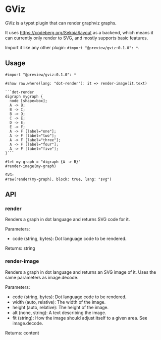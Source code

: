 # GViz
GViz is a typst plugin that can render graphviz graphs.

It uses https://codeberg.org/Sekoia/layout as a backend, which means it can currently only render to SVG, and mostly supports basic features.

Import it like any other plugin: `#import "@preview/gviz:0.1.0": *`.

## Usage
```typst
#import "@preview/gviz:0.1.0": *

#show raw.where(lang: "dot-render"): it => render-image(it.text)

```dot-render
digraph mygraph {
  node [shape=box];
  A -> B;
  B -> C;
  B -> D;
  C -> E;
  D -> E;
  E -> F;
  A -> F [label="one"];
  A -> F [label="two"];
  A -> F [label="three"];
  A -> F [label="four"];
  A -> F [label="five"];
}```

#let my-graph = "digraph {A -> B}"
#render-image(my-graph)

SVG:
#raw(render(my-graph), block: true, lang: "svg")
```

## API

### render
Renders a graph in dot language and returns SVG code for it.

Parameters:
- code (string, bytes): Dot language code to be rendered.

Returns: string
### render-image
Renders a graph in dot language and returns an SVG image of it. Uses the same parameters as image.decode.

Parameters:
- code (string, bytes): Dot language code to be rendered.
- width (auto, relative): The width of the image.
- height (auto, relative): The height of the image.
- alt (none, string): A text describing the image.
- fit (string): How the image should adjust itself to a given area. See image.decode.

Returns: content